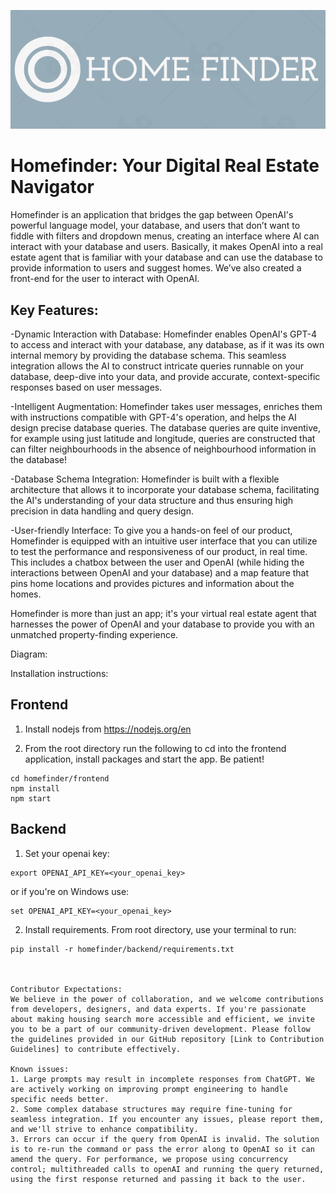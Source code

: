 ![logo](https://github.com/cylaceste/homefinder/blob/main/homefinder/frontend/src/images/logo.png)

# Homefinder: Your Digital Real Estate Navigator
Homefinder is an application that bridges the gap between OpenAI's powerful language model, your database, and users that don’t want to fiddle with filters and dropdown menus, creating an interface where AI can interact with your database and users. Basically, it makes OpenAI into a real estate agent that is familiar with your database and can use the database to provide information to users and suggest homes. We’ve also created a front-end for the user to interact with OpenAI. 

## Key Features:
-Dynamic Interaction with Database: Homefinder enables OpenAI's GPT-4 to access and interact with your database, any database, as if it was its own internal memory by providing the database schema. This seamless integration allows the AI to construct intricate queries runnable on your database, deep-dive into your data, and provide accurate, context-specific responses based on user messages.

-Intelligent Augmentation: Homefinder takes user messages, enriches them with instructions compatible with GPT-4's operation, and helps the AI design precise database queries. The database queries are quite inventive, for example using just latitude and longitude, queries are constructed that can filter neighbourhoods in the absence of neighbourhood information in the database!

-Database Schema Integration: Homefinder is built with a flexible architecture that allows it to incorporate your database schema, facilitating the AI's understanding of your data structure and thus ensuring high precision in data handling and query design.

-User-friendly Interface: To give you a hands-on feel of our product, Homefinder is equipped with an intuitive user interface that you can utilize to test the performance and responsiveness of our product, in real time. This includes a chatbox between the user and OpenAI (while hiding the interactions between OpenAI and your database) and a map feature that pins home locations and provides pictures and information about the homes. 

Homefinder is more than just an app; it's your virtual real estate agent that harnesses the power of OpenAI and your database to provide you with an unmatched property-finding experience.

Diagram:

Installation instructions:
## Frontend
1. Install nodejs from https://nodejs.org/en

2. From the root directory run the following to cd into the frontend application, install packages and start the app. Be patient!
```
cd homefinder/frontend
npm install
npm start
```

## Backend

1. Set your openai key:
```
export OPENAI_API_KEY=<your_openai_key>
```
or if you're on Windows use:
```
set OPENAI_API_KEY=<your_openai_key>
```

2. Install requirements. From root directory, use your terminal to run:
```
pip install -r homefinder/backend/requirements.txt



Contributor Expectations:
We believe in the power of collaboration, and we welcome contributions from developers, designers, and data experts. If you're passionate about making housing search more accessible and efficient, we invite you to be a part of our community-driven development. Please follow the guidelines provided in our GitHub repository [Link to Contribution Guidelines] to contribute effectively.

Known issues:
1. Large prompts may result in incomplete responses from ChatGPT. We are actively working on improving prompt engineering to handle specific needs better.
2. Some complex database structures may require fine-tuning for seamless integration. If you encounter any issues, please report them, and we'll strive to enhance compatibility.
3. Errors can occur if the query from OpenAI is invalid. The solution is to re-run the command or pass the error along to OpenAI so it can amend the query. For performance, we propose using concurrency control; multithreaded calls to openAI and running the query returned, using the first response returned and passing it back to the user.


